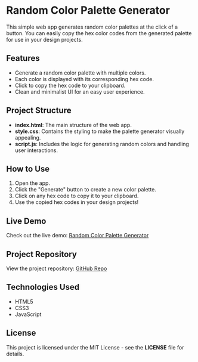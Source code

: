 Random Color Palette Generator
==============================

This simple web app generates random color palettes at the click of a button. You can easily copy the hex color codes from the generated palette for use in your design projects.

Features
--------

*   Generate a random color palette with multiple colors.
*   Each color is displayed with its corresponding hex code.
*   Click to copy the hex code to your clipboard.
*   Clean and minimalist UI for an easy user experience.

Project Structure
-----------------

*   **index.html**: The main structure of the web app.
*   **style.css**: Contains the styling to make the palette generator visually appealing.
*   **script.js**: Includes the logic for generating random colors and handling user interactions.

How to Use
----------

1.  Open the app.
2.  Click the "Generate" button to create a new color palette.
3.  Click on any hex code to copy it to your clipboard.
4.  Use the copied hex codes in your design projects!

Live Demo
---------

Check out the live demo: [Random Color Palette Generator](https://frksarkar.github.io/Random-Color-Palette-Generator/)

Project Repository
------------------

View the project repository: [GitHub Repo](https://github.com/frksarkar/Random-Color-Palette-Generator)

Technologies Used
-----------------

*   HTML5
*   CSS3
*   JavaScript

License
-------

This project is licensed under the MIT License - see the **LICENSE** file for details.
